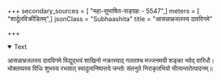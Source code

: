 +++
secondary_sources = [ "महा-सुभाषित-सङ्ग्रहः - 5547",]
meters = [ "शार्दूलविक्रीडितम्",]
jsonClass = "Subhaashita"
title = "आसन्नाभ्रजलस्य दावविगमे"

+++

<details open><summary>Text</summary>

आसन्नाभ्रजलस्य दावविगमे विद्युद्भयं शाखिनो नक्रास्याद् गलतश्च मज्जनमयी शङ्का भवेद् वारिधौ।  
भोक्तव्यस्य विधिः शुभस्य रभसात् स्वादुत्वनिष्पत्तये जन्तोः संतनुते निराकृतभियो भीत्यन्तरोत्पादनम्॥
</details>
